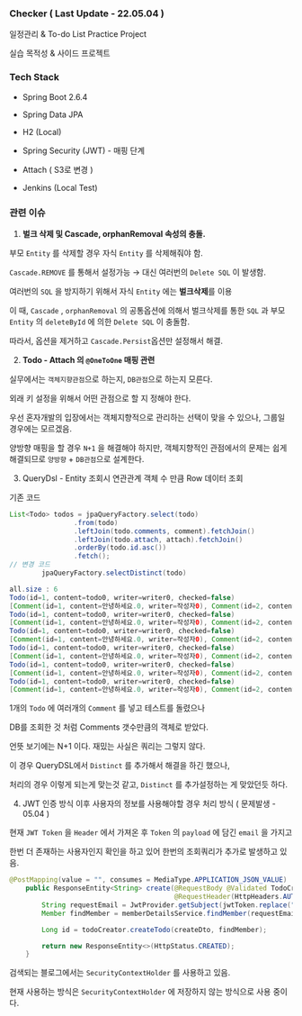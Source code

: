
### Checker  ( Last Update - 22.05.04 )

일정관리 & To-do List Practice Project

실습 목적성 & 사이드 프로젝트 

### Tech Stack

- Spring Boot 2.6.4

- Spring Data JPA

- H2 (Local)

- Spring Security (JWT) - 매핑 단계

- Attach ( S3로 변경 )

- Jenkins (Local Test)

### 관련 이슈

1. **벌크 삭제 및 Cascade, orphanRemoval 속성의 충돌.**

부모 `Entity` 를 삭제할 경우 자식 `Entity` 를 삭제해줘야 함.

`Cascade.REMOVE` 를 통해서 설정가능 → 대신 여러번의 `Delete SQL` 이 발생함.

여러번의 `SQL` 을 방지하기 위해서 자식 `Entity` 에는 **벌크삭제**를 이용

이 때, `Cascade` , `orphanRemoval` 의 공통옵션에 의해서 벌크삭제를 통한 `SQL` 과 부모 `Entity` 의 `deleteById` 에 의한 `Delete SQL` 이 충돌함.

따라서, 옵션을 제거하고 `Cascade.Persist`옵션만 설정해서 해결.

2. **Todo - Attach 의 `@OneToOne` 매핑 관련** 

실무에서는 `객체지향관점`으로 하는지, `DB관점`으로 하는지 모른다.

외래 키 설정을 위해서 어떤 관점으로 할 지 정해야 한다.

우선 혼자개발의 입장에서는 객체지향적으로 관리하는 선택이 맞을 수 있으나, 그룹일 경우에는 모르겠음.

양방향 매핑을 할 경우 `N+1` 을 해결해야 하지만, 객체지향적인 관점에서의 문제는 쉽게 해결되므로 `양방향` + `DB관점`으로 설계한다.

3. QueryDsl - Entity 조회시 연관관계 객체 수 만큼 Row 데이터 조회

기존 코드

```java
List<Todo> todos = jpaQueryFactory.select(todo)
                .from(todo)
                .leftJoin(todo.comments, comment).fetchJoin()
                .leftJoin(todo.attach, attach).fetchJoin()
                .orderBy(todo.id.asc())
                .fetch();
// 변경 코드
        jpaQueryFactory.selectDistinct(todo)
```

```java
all.size : 6
Todo(id=1, content=todo0, writer=writer0, checked=false)
[Comment(id=1, content=안녕하세요.0, writer=작성자0), Comment(id=2, content=안녕하세요.1, writer=작성자1), Comment(id=3, content=안녕하세요.2, writer=작성자2), Comment(id=4, content=안녕하세요.3, writer=작성자3), Comment(id=5, content=안녕하세요.4, writer=작성자4), Comment(id=6, content=안녕하세요.5, writer=작성자5)]
Todo(id=1, content=todo0, writer=writer0, checked=false)
[Comment(id=1, content=안녕하세요.0, writer=작성자0), Comment(id=2, content=안녕하세요.1, writer=작성자1), Comment(id=3, content=안녕하세요.2, writer=작성자2), Comment(id=4, content=안녕하세요.3, writer=작성자3), Comment(id=5, content=안녕하세요.4, writer=작성자4), Comment(id=6, content=안녕하세요.5, writer=작성자5)]
Todo(id=1, content=todo0, writer=writer0, checked=false)
[Comment(id=1, content=안녕하세요.0, writer=작성자0), Comment(id=2, content=안녕하세요.1, writer=작성자1), Comment(id=3, content=안녕하세요.2, writer=작성자2), Comment(id=4, content=안녕하세요.3, writer=작성자3), Comment(id=5, content=안녕하세요.4, writer=작성자4), Comment(id=6, content=안녕하세요.5, writer=작성자5)]
Todo(id=1, content=todo0, writer=writer0, checked=false)
[Comment(id=1, content=안녕하세요.0, writer=작성자0), Comment(id=2, content=안녕하세요.1, writer=작성자1), Comment(id=3, content=안녕하세요.2, writer=작성자2), Comment(id=4, content=안녕하세요.3, writer=작성자3), Comment(id=5, content=안녕하세요.4, writer=작성자4), Comment(id=6, content=안녕하세요.5, writer=작성자5)]
Todo(id=1, content=todo0, writer=writer0, checked=false)
[Comment(id=1, content=안녕하세요.0, writer=작성자0), Comment(id=2, content=안녕하세요.1, writer=작성자1), Comment(id=3, content=안녕하세요.2, writer=작성자2), Comment(id=4, content=안녕하세요.3, writer=작성자3), Comment(id=5, content=안녕하세요.4, writer=작성자4), Comment(id=6, content=안녕하세요.5, writer=작성자5)]
Todo(id=1, content=todo0, writer=writer0, checked=false)
[Comment(id=1, content=안녕하세요.0, writer=작성자0), Comment(id=2, content=안녕하세요.1, writer=작성자1), Comment(id=3, content=안녕하세요.2, writer=작성자2), Comment(id=4, content=안녕하세요.3, writer=작성자3), Comment(id=5, content=안녕하세요.4, writer=작성자4), Comment(id=6, content=안녕하세요.5, writer=작성자5)]
```

1개의 `Todo` 에 여러개의 `Comment` 를 넣고 테스트를 돌렸으나

DB를 조회한 것 처럼 Comments 갯수만큼의 객체로 받았다.

언뜻 보기에는 N+1 이다.  재밌는 사실은 쿼리는 그렇지 않다.

이 경우 QueryDSL에서 `Distinct` 를 추가해서 해결을 하긴 했으나,

처리의 경우 이렇게 되는게 맞는것 같고, `Distinct` 를 추가설정하는 게 맞았던듯 하다.


4. JWT 인증 방식 이후 사용자의 정보를 사용해야할 경우 처리 방식 ( 문제발생 - 05.04 )

현재 `JWT Token` 을 `Header` 에서 가져온 후 `Token` 의 `payload` 에 담긴 `email` 을 가지고 

한번 더 존재하는 사용자인지 확인을 하고 있어 한번의 조회쿼리가 추가로 발생하고 있음.

```java
@PostMapping(value = "", consumes = MediaType.APPLICATION_JSON_VALUE)
    public ResponseEntity<String> create(@RequestBody @Validated TodoCreateDto createDto,
                                         @RequestHeader(HttpHeaders.AUTHORIZATION) String jwtToken) {
        String requestEmail = JwtProvider.getSubject(jwtToken.replace("Bearer ", ""));
        Member findMember = memberDetailsService.findMember(requestEmail);

        Long id = todoCreator.createTodo(createDto, findMember);

        return new ResponseEntity<>(HttpStatus.CREATED);
    }
```

검색되는 블로그에서는 `SecurityContextHolder` 를 사용하고 있음. 

현재 사용하는 방식은 `SecurityContextHolder` 에 저장하지 않는 방식으로 사용 중이다.
